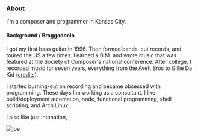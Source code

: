 ### About

I'm a composer and programmer in Kansas City.

#### Background / Braggadocio

I got my first bass guitar in 1996. Then formed bands, cut records, and toured
the US a few times. I earned a B.M. and wrote music that was featured at the
Society of Composer's national conference. After college, I recorded music for
seven years, everything from the Avett Bros to Gillie Da Kid ([credits][]).

I started burning-out on recording and became obsessed with programming. These
days I'm working as a consultant. I like build/deployment automation, node, 
functional programming, shell scripting, and Arch Linux.

I also like just intonation, 

![joe](../images/joefresco.jpg)

[credits]: /credits

